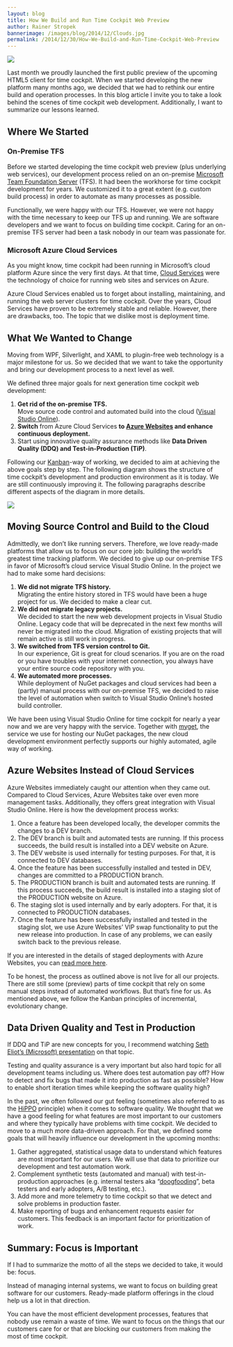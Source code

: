 ```yaml
---
layout: blog
title: How We Build and Run Time Cockpit Web Preview
author: Rainer Stropek
bannerimage: /images/blog/2014/12/Clouds.jpg
permalink: /2014/12/30/How-We-Build-and-Run-Time-Cockpit-Web-Preview
---
```


<p xmlns="http://www.w3.org/1999/xhtml">
  <img src="{{site.baseurl}}/images/blog/2014/12/Clouds.jpg" />
</p><p xmlns="http://www.w3.org/1999/xhtml">Last month we proudly launched the first public preview of the upcoming HTML5 client for time cockpit. When we started developing the new platform many months ago, we decided that we had to rethink our entire build and operation processes. In this blog article I invite you to take a look behind the scenes of time cockpit web development. Additionally, I want to summarize our lessons learned.</p><h2 xmlns="http://www.w3.org/1999/xhtml">Where We Started</h2><h3 xmlns="http://www.w3.org/1999/xhtml">On-Premise TFS</h3><p xmlns="http://www.w3.org/1999/xhtml">Before we started developing the time cockpit web preview (plus underlying web services), our development process relied on an on-premise <a href="http://msdn.microsoft.com/en-us/vstudio/ff637362.aspx" target="_blank">Microsoft Team Foundation Server</a> (TFS). It had been the workhorse for time cockpit development for years. We customized it to a great extent (e.g. custom build process) in order to automate as many processes as possible.</p><p xmlns="http://www.w3.org/1999/xhtml">Functionally, we were happy with our TFS. However, we were not happy with the time necessary to keep our TFS up and running. We are software developers and we want to focus on building time cockpit. Caring for an on-premise TFS server had been a task nobody in our team was passionate for.</p><h3 xmlns="http://www.w3.org/1999/xhtml">Microsoft Azure Cloud Services</h3><p xmlns="http://www.w3.org/1999/xhtml">As you might know, time cockpit had been running in Microsoft’s cloud platform Azure since the very first days. At that time, <a href="http://azure.microsoft.com/en-us/services/cloud-services/" target="_blank">Cloud Services</a> were the technology of choice for running web sites and services on Azure.</p><p xmlns="http://www.w3.org/1999/xhtml">Azure Cloud Services enabled us to forget about installing, maintaining, and running the web server clusters for time cockpit. Over the years, Cloud Services have proven to be extremely stable and reliable. However, there are drawbacks, too. The topic that we dislike most is deployment time.</p><h2 xmlns="http://www.w3.org/1999/xhtml">What We Wanted to Change</h2><p xmlns="http://www.w3.org/1999/xhtml">Moving from WPF, Silverlight, and XAML to plugin-free web technology is a major milestone for us. So we decided that we want to take the opportunity and bring our development process to a next level as well.</p><p class="showcase" xmlns="http://www.w3.org/1999/xhtml">We defined three major goals for next generation time cockpit web development:</p><ol xmlns="http://www.w3.org/1999/xhtml">
  <li>
    <strong>Get rid of the on-premise TFS.</strong>
    <br />
 Move source code control and automated build into the cloud (<a href="http://www.visualstudio.com/" target="_blank">Visual Studio Online</a>).</li>
  <li>
    <strong>Switch</strong> from Azure Cloud Services <strong>to <a href="http://azure.microsoft.com/en-us/services/websites/" target="_blank">Azure Websites</a> and enhance continuous deployment.</strong></li>
  <li>Start using innovative quality assurance methods like <strong>Data Driven Quality (DDQ) and Test-in-Production (TiP)</strong>.</li>
</ol><p xmlns="http://www.w3.org/1999/xhtml">Following our <a href="http://en.wikipedia.org/wiki/Kanban_(development)" target="_blank">Kanban</a>-way of working, we decided to aim at achieving the above goals step by step. The following diagram shows the structure of time cockpit’s development and production environment as it is today. We are still continuously improving it. The following paragraphs describe different aspects of the diagram in more details.</p><p xmlns="http://www.w3.org/1999/xhtml">
  <img src="{{site.baseurl}}/images/blog/2014/12/InfoDiagramBuild.png" />
</p><h2 xmlns="http://www.w3.org/1999/xhtml">Moving Source Control and Build to the Cloud</h2><p xmlns="http://www.w3.org/1999/xhtml">Admittedly, we don’t like running servers. Therefore, we love ready-made platforms that allow us to focus on our core job: building the world’s greatest time tracking platform. We decided to give up our on-premise TFS in favor of Microsoft’s cloud service Visual Studio Online. In the project we had to make some hard decisions:</p><ol xmlns="http://www.w3.org/1999/xhtml">
  <li>
    <strong>We did not migrate TFS history.</strong>
    <br />
 Migrating the entire history stored in TFS would have been a huge project for us. We decided to make a clear cut.</li>
  <li>
    <strong>We did not migrate legacy projects.</strong>
    <br />
 We decided to start the new web development projects in Visual Studio Online. Legacy code that will be deprecated in the next few months will never be migrated into the cloud. Migration of existing projects that will remain active is still work in progress.</li>
  <li>
    <strong>We switched from TFS version control to Git.</strong>
    <br />
 In our experience, Git is great for cloud scenarios. If you are on the road or you have troubles with your internet connection, you always have your entire source code repository with you.</li>
  <li>
    <strong>We automated more processes.</strong>
    <br />
 While deployment of NuGet packages and cloud services had been a (partly) manual process with our on-premise TFS, we decided to raise the level of automation when switch to Visual Studio Online’s hosted build controller.</li>
</ol><p class="showcase" xmlns="http://www.w3.org/1999/xhtml">We have been using Visual Studio Online for time cockpit for nearly a year now and we are very happy with the service. Together with <a href="http://www.myget.org/" target="_blank">myget</a>, the service we use for hosting our NuGet packages, the new cloud development environment perfectly supports our highly automated, agile way of working.</p><h2 xmlns="http://www.w3.org/1999/xhtml">Azure Websites Instead of Cloud Services</h2><p xmlns="http://www.w3.org/1999/xhtml">Azure Websites immediately caught our attention when they came out. Compared to Cloud Services, Azure Websites take over even more management tasks. Additionally, they offers great integration with Visual Studio Online. Here is how the development process works:</p><ol xmlns="http://www.w3.org/1999/xhtml">
  <li>Once a feature has been developed locally, the developer commits the changes to a DEV branch.</li>
  <li>The DEV branch is built and automated tests are running. If this process succeeds, the build result is installed into a DEV website on Azure.</li>
  <li>The DEV website is used internally for testing purposes. For that, it is connected to DEV databases.</li>
  <li>Once the feature has been successfully installed and tested in DEV, changes are committed to a PRODUCTION branch.</li>
  <li>The PRODUCTION branch is built and automated tests are running. If this process succeeds, the build result is installed into a staging slot of the PRODUCTION website on Azure.</li>
  <li>The staging slot is used internally and by early adopters. For that, it is connected to PRODUCTION databases.</li>
  <li>Once the feature has been successfully installed and tested in the staging slot, we use Azure Websites’ VIP swap functionality to put the new release into production. In case of any problems, we can easily switch back to the previous release.</li>
</ol><p class="showcase" xmlns="http://www.w3.org/1999/xhtml">If you are interested in the details of staged deployments with Azure Websites, you can <a href="http://azure.microsoft.com/en-us/documentation/articles/web-sites-staged-publishing/" target="_blank">read more here</a>.</p><p xmlns="http://www.w3.org/1999/xhtml">To be honest, the process as outlined above is not live for all our projects. There are still some (preview) parts of time cockpit that rely on some manual steps instead of automated workflows. But that’s fine for us. As mentioned above, we follow the Kanban principles of incremental, evolutionary change.</p><h2 xmlns="http://www.w3.org/1999/xhtml">Data Driven Quality and Test in Production</h2><p class="showcase" xmlns="http://www.w3.org/1999/xhtml">If DDQ and TiP are new concepts for you, I recommend watching <a href="http://vimeo.com/95570706" target="_blank">Seth Eliot’s (Microsoft) presentation</a> on that topic.</p><p xmlns="http://www.w3.org/1999/xhtml">Testing and quality assurance is a very important but also hard topic for all development teams including us. Where does test automation pay off? How to detect and fix bugs that made it into production as fast as possible? How to enable short iteration times while keeping the software quality high?</p><p xmlns="http://www.w3.org/1999/xhtml">In the past, we often followed our gut feeling (sometimes also referred to as the <a href="http://whatis.techtarget.com/definition/HiPPOs-highest-paid-persons-opinions" target="_blank">HiPPO</a> principle) when it comes to software quality. We thought that we have a good feeling for what features are most important to our customers and where they typically have problems with time cockpit. We decided to move to a much more data-driven approach. For that, we defined some goals that will heavily influence our development in the upcoming months:</p><ol xmlns="http://www.w3.org/1999/xhtml">
  <li>Gather aggregated, statistical usage data to understand which features are most important for our users. We will use that data to prioritize our development and test automation work.</li>
  <li>Complement synthetic tests (automated and manual) with test-in-production approaches (e.g. internal testers aka “<a href="http://en.wikipedia.org/wiki/Eating_your_own_dog_food" target="_blank">doogfooding</a>”, beta testers and early adopters, A/B testing, etc.).</li>
  <li>Add more and more telemetry to time cockpit so that we detect and solve problems in production faster.</li>
  <li>Make reporting of bugs and enhancement requests easier for customers. This feedback is an important factor for prioritization of work.</li>
</ol><h2 xmlns="http://www.w3.org/1999/xhtml">Summary: Focus is Important</h2><p class="showcase" xmlns="http://www.w3.org/1999/xhtml">If I had to summarize the motto of all the steps we decided to take, it would be: focus.</p><p xmlns="http://www.w3.org/1999/xhtml">Instead of managing internal systems, we want to focus on building great software for our customers. Ready-made platform offerings in the cloud help us a lot in that direction.</p><p xmlns="http://www.w3.org/1999/xhtml">You can have the most efficient development processes, features that nobody use remain a waste of time. We want to focus on the things that our customers care for or that are blocking our customers from making the most of time cockpit.</p>